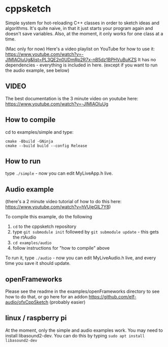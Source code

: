 # cppsketch

Simple system for hot-reloading C++ classes in order to sketch ideas and algorithms. It's quite naive, in that it just starts your program again and doesn't save variables. Also, at the moment, it only works for one class at a time.

(Mac only for now)
Here's a video playlist on YouTube for how to use it: https://www.youtube.com/watch?v=-JlMIAOluUg&list=PL3QE2n0UDmRp2R7x-nB5dz1BPHVuBuKZS
It has no dependencies - everything is included in here. (except if you want to run the audio example, see below)

## VIDEO

The best documentation is the 3 minute video on youtube here: https://www.youtube.com/watch?v=-JlMIAOluUg

## How to compile

cd to examples/simple and type:

```
cmake -Bbuild -GNinja
cmake --build build --config Release
```

## How to run

type `./simple` - now you can edit MyLiveApp.h live.

## Audio example

(there's a 2 minute video tutorial of how to do this here: https://www.youtube.com/watch?v=hVUjeGlL7Y8)

To compile this example, do the following

1. `cd` to the cppsketch repository
2. type `git submodule init` followed by `git submodule update` - this gets the rtAudio
3. `cd examples/audio`
4. follow instructions for "how to compile" above

To run it, type `./audio` - now you can edit MyLiveAudio.h live, and every time you save it should update.

## openFrameworks

Please see the readme in the examples/openFrameworks directory to see how to do that, or go here for an addon https://github.com/elf-audio/ofxCppSketch (probably easier)

## linux / raspberry pi

At the moment, only the simple and audio examples work. You may need to install libasound2-dev. You can do this by typing `sudo apt install libasound2-dev`
